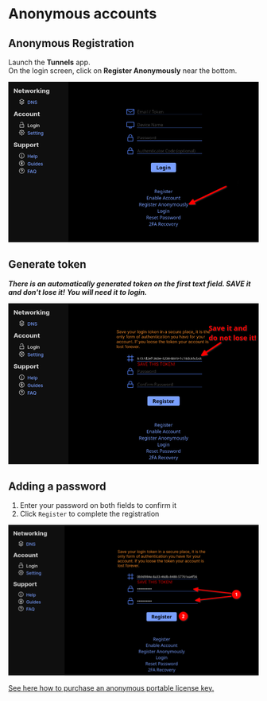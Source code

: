 
# Anonymous accounts

## Anonymous Registration

Launch the **Tunnels** app.  
On the login screen, click on **Register Anonymously** near the bottom.

![Register Anonymously](https://raw.githubusercontent.com/tunnels-is/media/master/v3/guides/anon-accounts/register-anon-0.png)

## Generate token

***There is an automatically generated token on the first text field. **SAVE** it and don't lose it!*** 
***You will need it to login.***  

![Save your token!](https://raw.githubusercontent.com/tunnels-is/media/master/v3/guides/anon-accounts/register-anon-1.png)

## Adding a password

1. Enter your password on both fields to confirm it
2. Click `Register` to complete the registration

![enter your password and click register](https://raw.githubusercontent.com/tunnels-is/media/master/v3/guides/anon-accounts/register-anon-2.png)

[See here how to purchase an anonymous portable license key.](https://tunnels.is/#/docs/anonymous-portable-license-keys.md)
